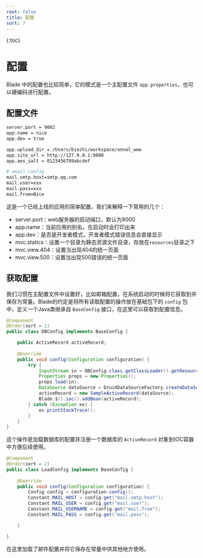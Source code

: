 ```yaml
---
root: false
title: 配置
sort: 7
---
```


{:toc}

# 配置

Blade 中的配置也比较简单，它的模式是一个主配置文件 `app.properties`，也可以硬编码进行配置。

## 配置文件

```bash
server.port = 9002
app.name = nice
app.dev = true

app.upload_dir = /Users/biezhi/workspace/annal_www
app.site_url = http://127.0.0.1:9000
app.aes_salt = 0123456789abcdef

# email config
mail.smtp.host=smtp.qq.com
mail.user=xxx
mail.pass=xxx
mail.from=Nice
```

这是一个已经上线的应用的简单配置，我们来解释一下常用的几个：

- server.port：web服务器的启动端口，默认为9000
- app.name：当前应用的别名，在启动时会打印出来
- app.dev：是否是开发者模式，开发者模式错误信息会直接显示
- mvc.statics：设置一个目录为静态资源文件目录，存放在`resources`目录之下
- mvc.view.404：设置当出现404的统一页面
- mvc.view.500：设置当出现500错误的统一页面

## 获取配置

 我们习惯在主配置文件中设置好，比如邮箱配置，在系统启动的时候将它获取到并保存为常量。Blade的约定是将所有读取配置的操作放在基础包下的 `config` 包中，定义一个Java类继承自 `BaseConfig` 接口，在这里可以获取到配置信息。

```java
@Component
@Order(sort = 1)
public class DBConfig implements BaseConfig {

    public ActiveRecord activeRecord;
	
    @Override
    public void config(Configuration configuration) {
        try {
            InputStream in = DBConfig.class.getClassLoader().getResourceAsStream("druid.properties");
            Properties props = new Properties();
            props.load(in);
            DataSource dataSource = DruidDataSourceFactory.createDataSource(props);
            activeRecord = new SampleActiveRecord(dataSource);
            Blade.$().ioc().addBean(activeRecord);
        } catch (Exception ex) {
            ex.printStackTrace();
        }
    }
}
```

这个操作是加载数据库的配置并注册一个数据库的 `ActiveRecord` 对象到IOC容器中方便后续使用。

```java
@Component
@Order(sort = 2)
public class LoadConfig implements BaseConfig {
	
    @Override
    public void config(Configuration configuration) {
        Config config = configuration.config();
        Constant.MAIL_HOST = config.get("mail.smtp.host");
        Constant.MAIL_USER = config.get("mail.user");
        Constant.MAIL_USERNAME = config.get("mail.from");
        Constant.MAIL_PASS = config.get("mail.pass");

    }

}
```

在这里加载了邮件配置并将它保存在常量中供其他地方使用。

